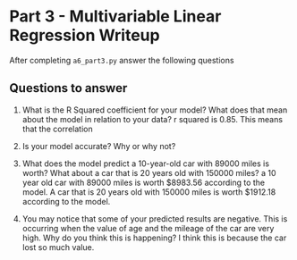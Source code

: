 # Part 3 - Multivariable Linear Regression Writeup

After completing `a6_part3.py` answer the following questions

## Questions to answer

1. What is the R Squared coefficient for your model? What does that mean about the model in relation to your data?
r squared is 0.85. This means that the correlation
2. Is your model accurate? Why or why not?

3. What does the model predict a 10-year-old car with 89000 miles is worth? What about a car that is 20 years old with 150000 miles?
a 10 year old car with 89000 miles is worth $8983.56 according to the model. A car that is 20 years old with 150000 miles is worth $1912.18 according to the model.
4. You may notice that some of your predicted results are negative. This is occurring when the value of age and the mileage of the car are very high. Why do you think this is happening?
I think this is because the car lost so much value.